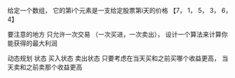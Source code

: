 给定一个数组， 它的第i个元素是一支给定股票第i天的价格
【7， 1， 5， 3， 6， 4】

要注意的地方
只允许一次交易 （一次买进，一次卖出）， 设计一个算法来计算你能获得的最大利润

动态规划 
状态 买入状态 卖出状态
只要考虑在当天买和之前买哪个收益更高，
当天卖和之前卖那个收益更高